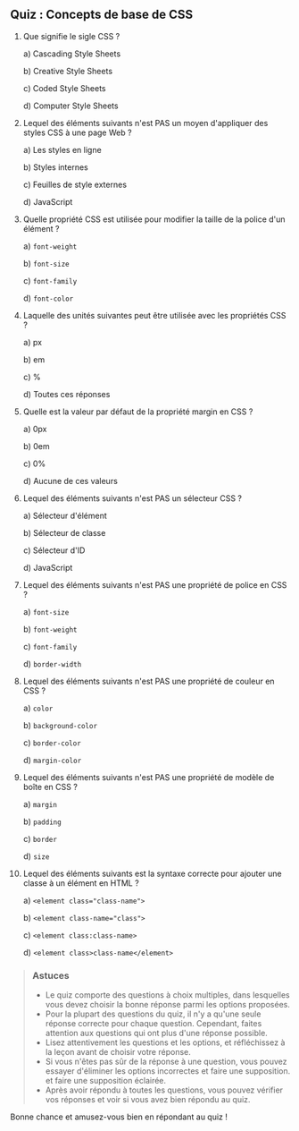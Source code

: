## Quiz : Concepts de base de CSS

1.  Que signifie le sigle CSS ?

    a) Cascading Style Sheets

    b) Creative Style Sheets

    c) Coded Style Sheets

    d) Computer Style Sheets

2.  Lequel des éléments suivants n'est PAS un moyen d'appliquer des styles CSS à une page Web ?

    a) Les styles en ligne

    b) Styles internes

    c) Feuilles de style externes

    d) JavaScript

3.  Quelle propriété CSS est utilisée pour modifier la taille de la police d'un     élément ?

    a) `font-weight`

    b) `font-size`

    c) `font-family`

    d) `font-color`

4.  Laquelle des unités suivantes peut être utilisée avec les propriétés CSS ?

    a) px

    b) em

    c) %

    d) Toutes ces réponses

5.  Quelle est la valeur par défaut de la propriété margin en CSS ?

    a) 0px

    b) 0em

    c) 0%

    d) Aucune de ces valeurs

6.  Lequel des éléments suivants n'est PAS un sélecteur CSS ?

    a) Sélecteur d'élément

    b) Sélecteur de classe

    c) Sélecteur d'ID

    d) JavaScript

7.  Lequel des éléments suivants n'est PAS une propriété de police en CSS ?

    a) `font-size`

    b) `font-weight`
    
    c) `font-family`

    d) `border-width`

8.  Lequel des éléments suivants n'est PAS une propriété de couleur en CSS ?

    a) `color`

    b) `background-color`

    c) `border-color`

    d) `margin-color`

9.  Lequel des éléments suivants n'est PAS une propriété de modèle de boîte en CSS ?

    a) `margin`

    b) `padding`

    c) `border`

    d) `size`

10. Lequel des éléments suivants est la syntaxe correcte pour ajouter une classe à un élément en HTML ?

    a) `<element class="class-name">`

    b) `<element class-name="class">`

    c) `<element class:class-name>`

    d) `<element class>class-name</element>`



> ### Astuces
> - Le quiz comporte des questions à choix multiples, dans lesquelles vous devez choisir la bonne réponse parmi les options proposées.
> - Pour la plupart des questions du quiz, il n'y a qu'une seule réponse correcte pour chaque question. Cependant, faites attention aux questions qui ont plus d'une réponse possible.
> - Lisez attentivement les questions et les options, et réfléchissez à la leçon avant de choisir votre réponse.
> - Si vous n'êtes pas sûr de la réponse à une question, vous pouvez essayer d'éliminer les options incorrectes et faire une supposition.
    et faire une supposition éclairée.
> - Après avoir répondu à toutes les questions, vous pouvez vérifier vos réponses et voir si vous avez bien répondu au quiz.

Bonne chance et amusez-vous bien en répondant au quiz !